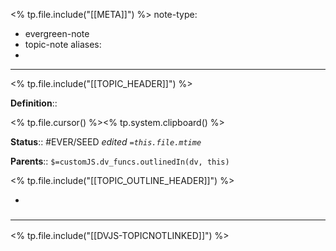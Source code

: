 <% tp.file.include("[[META]]") %>
note-type: 
- evergreen-note
- topic-note
aliases:
- 
---

<% tp.file.include("[[TOPIC_HEADER]]") %>

**Definition**::

<% tp.file.cursor() %><% tp.system.clipboard() %>

**Status**:: #EVER/SEED 
*edited `=this.file.mtime`*

**Parents**:: 
`$=customJS.dv_funcs.outlinedIn(dv, this)`

<% tp.file.include("[[TOPIC_OUTLINE_HEADER]]") %>

- 

### <hr class="dataviews"/>

<% tp.file.include("[[DVJS-TOPICNOTLINKED]]") %>


